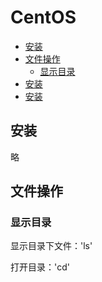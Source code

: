 # CentOS

* [安装](#安装)
* [文件操作](#文件操作)
  - [显示目录](#显示目录)
* [安装](#安装)
* [安装](#安装)

## 安装

略

## 文件操作

### 显示目录

显示目录下文件：'ls'

打开目录：'cd'

## 

## 
